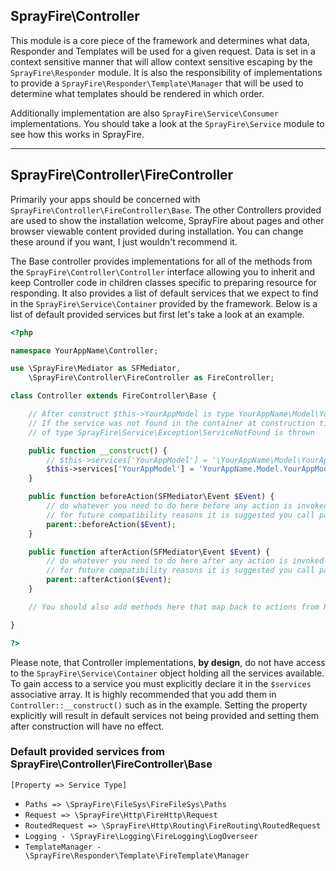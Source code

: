## SprayFire\Controller

This module is a core piece of the framework and determines what data, Responder and Templates will be used for a given request. Data is set in a context sensitive manner that will allow context sensitive escaping by the `SprayFire\Responder` module. It is also the responsibility of implementations to provide a `SprayFire\Responder\Template\Manager` that will be used to determine what templates should be rendered in which order.

Additionally implementation are also `SprayFire\Service\Consumer` implementations. You should take a look at the `SprayFire\Service` module to see how this works in SprayFire.

---

## SprayFire\Controller\FireController

Primarily your apps should be concerned with `SprayFire\Controller\FireController\Base`. The other Controllers provided are used to show the installation welcome, SprayFire about pages and other browser viewable content provided during installation. You can change these around if you want, I just wouldn't recommend it.

The Base controller provides implementations for all of the methods from the `SprayFire\Controller\Controller` interface allowing you to inherit and keep Controller code in children classes specific to preparing resource for responding. It also provides a list of default services that we expect to find in the `SprayFire\Service\Container` provided by the framework. Below is a list of default provided services but first let's take a look at an example.

```php
<?php

namespace YourAppName\Controller;

use \SprayFire\Mediator as SFMediator,
    \SprayFire\Controller\FireController as FireController;

class Controller extends FireController\Base {

    // After construct $this->YourAppModel is type YourAppName\Model\YourAppModel
    // If the service was not found in the container at construction time an exception
    // of type SprayFire\Service\Exception\ServiceNotFound is thrown

    public function __construct() {
        // $this->services['YourAppModel'] = '\YourAppName\Model\YourAppModel'; is equivalent
        $this->services['YourAppModel'] = 'YourAppName.Model.YourAppModel';
    }

    public function beforeAction(SFMediator\Event $Event) {
        // do whatever you need to do here before any action is invoked
        // for future compatibility reasons it is suggested you call parent::beforeAction($Event)
        parent::beforeAction($Event);
    }

    public function afterAction(SFMediator\Event $Event) {
        // do whatever you need to do here after any action is invoked
        // for future compatibility reasons it is suggested you call parent::afterAction($Event)
        parent::afterAction($Event);
    }

    // You should also add methods here that map back to actions from Routing

}

?>
```

Please note, that Controller implementations, **by design**, do not have access to the `SprayFire\Service\Container` object holding all the services available. To gain access to a service you must explicitly declare it in the `$services` associative array. It is highly recommended that you add them in `Controller::__construct()` such as in the example. Setting the property explicitly will result in default services not being provided and setting them after construction will have no effect.


### Default provided services from SprayFire\Controller\FireController\Base

`[Property => Service Type]`

- `Paths => \SprayFire\FileSys\FireFileSys\Paths`
- `Request => \SprayFire\Http\FireHttp\Request`
- `RoutedRequest => \SprayFire\Http\Routing\FireRouting\RoutedRequest`
- `Logging - \SprayFire\Logging\FireLogging\LogOverseer`
- `TemplateManager - \SprayFire\Responder\Template\FireTemplate\Manager`
